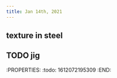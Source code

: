 ```yaml
---
title: Jan 14th, 2021
---
```


## texture in steel
## TODO jig
:PROPERTIES:
:todo: 1612072195309
:END:
##
